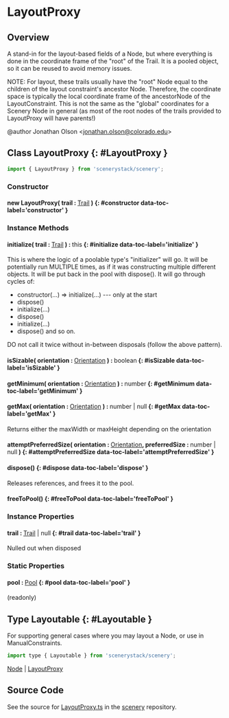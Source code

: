 # LayoutProxy

## Overview

A stand-in for the layout-based fields of a Node, but where everything is done in the coordinate frame of the
"root" of the Trail. It is a pooled object, so it can be reused to avoid memory issues.

NOTE: For layout, these trails usually have the "root" Node equal to the children of the layout constraint's ancestor
Node. Therefore, the coordinate space is typically the local coordinate frame of the ancestorNode of the
LayoutConstraint. This is not the same as the "global" coordinates for a Scenery Node in general (as most of the root
nodes of the trails provided to LayoutProxy will have parents!)

@author Jonathan Olson &lt;jonathan.olson@colorado.edu&gt;

## Class LayoutProxy {: #LayoutProxy }


```js
import { LayoutProxy } from 'scenerystack/scenery';
```
### Constructor

#### new LayoutProxy( trail : <span style="font-weight: 400;">[Trail](../scenery/Trail.md)</span> ) {: #constructor data-toc-label='constructor' }

### Instance Methods

#### initialize( trail : <span style="font-weight: 400;">[Trail](../scenery/Trail.md)</span> ) : <span style="font-weight: 400;"><span style="color: hsla(calc(var(--md-hue) + 180deg),80%,40%,1);">this</span></span> {: #initialize data-toc-label='initialize' }

This is where the logic of a poolable type's "initializer" will go. It will be potentially run MULTIPLE times,
as if it was constructing multiple different objects. It will be put back in the pool with dispose().
It will go through cycles of:
- constructor(...) =&gt; initialize(...) --- only at the start
- dispose()
- initialize(...)
- dispose()
- initialize(...)
- dispose()
and so on.

DO not call it twice without in-between disposals (follow the above pattern).

#### isSizable( orientation : <span style="font-weight: 400;">[Orientation](../phet-core/Orientation.md)</span> ) : <span style="font-weight: 400;"><span style="color: hsla(calc(var(--md-hue) + 180deg),80%,40%,1);">boolean</span></span> {: #isSizable data-toc-label='isSizable' }

#### getMinimum( orientation : <span style="font-weight: 400;">[Orientation](../phet-core/Orientation.md)</span> ) : <span style="font-weight: 400;"><span style="color: hsla(calc(var(--md-hue) + 180deg),80%,40%,1);">number</span></span> {: #getMinimum data-toc-label='getMinimum' }

#### getMax( orientation : <span style="font-weight: 400;">[Orientation](../phet-core/Orientation.md)</span> ) : <span style="font-weight: 400;"><span style="color: hsla(calc(var(--md-hue) + 180deg),80%,40%,1);">number</span> | <span style="color: hsla(calc(var(--md-hue) + 180deg),80%,40%,1);">null</span></span> {: #getMax data-toc-label='getMax' }

Returns either the maxWidth or maxHeight depending on the orientation

#### attemptPreferredSize( orientation : <span style="font-weight: 400;">[Orientation](../phet-core/Orientation.md)</span>, preferredSize : <span style="font-weight: 400;"><span style="color: hsla(calc(var(--md-hue) + 180deg),80%,40%,1);">number</span> | <span style="color: hsla(calc(var(--md-hue) + 180deg),80%,40%,1);">null</span></span> ) {: #attemptPreferredSize data-toc-label='attemptPreferredSize' }

#### dispose() {: #dispose data-toc-label='dispose' }

Releases references, and frees it to the pool.

#### freeToPool() {: #freeToPool data-toc-label='freeToPool' }

### Instance Properties

#### trail : <span style="font-weight: 400;">[Trail](../scenery/Trail.md) | <span style="color: hsla(calc(var(--md-hue) + 180deg),80%,40%,1);">null</span></span> {: #trail data-toc-label='trail' }

Nulled out when disposed

### Static Properties

#### pool : <span style="font-weight: 400;">[Pool](../phet-core/Pool.md)</span> {: #pool data-toc-label='pool' }

(readonly)



## Type Layoutable {: #Layoutable }


For supporting general cases where you may layout a Node, or use in ManualConstraints.

```js
import type { Layoutable } from 'scenerystack/scenery';
```


[Node](../scenery/Node.md) | [LayoutProxy](../scenery/LayoutProxy.md)



## Source Code

See the source for [LayoutProxy.ts](https://github.com/phetsims/scenery/blob/main/js/layout/LayoutProxy.ts) in the [scenery](https://github.com/phetsims/scenery) repository.
